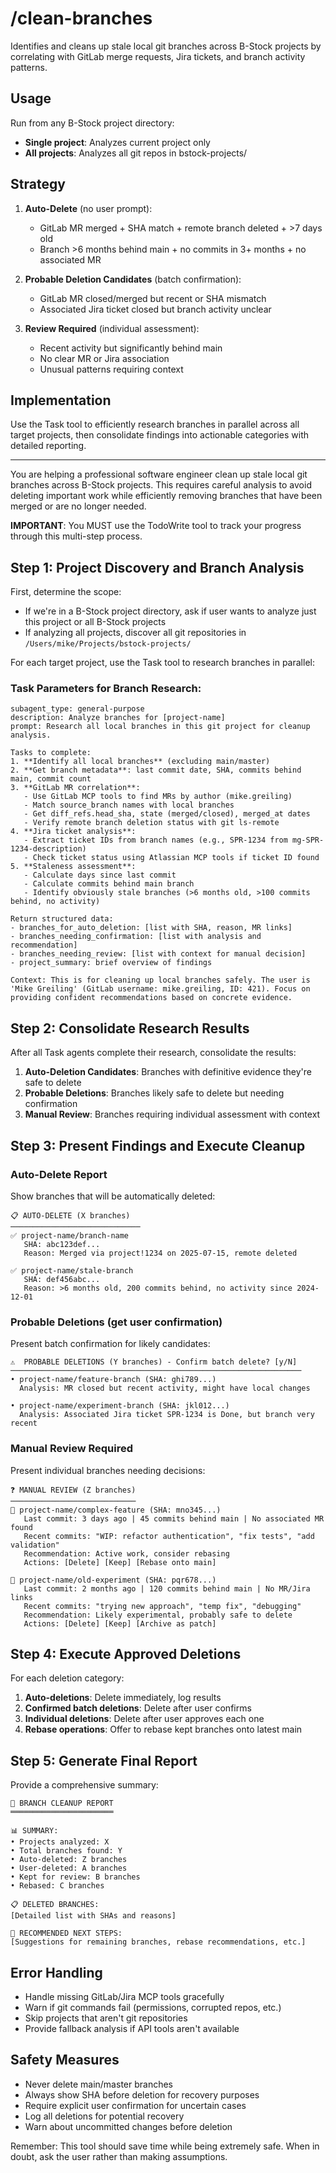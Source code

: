# /clean-branches

Identifies and cleans up stale local git branches across B-Stock projects by correlating with GitLab merge requests, Jira tickets, and branch activity patterns.

## Usage

Run from any B-Stock project directory:
- **Single project**: Analyzes current project only
- **All projects**: Analyzes all git repos in bstock-projects/

## Strategy

1. **Auto-Delete** (no user prompt):
   - GitLab MR merged + SHA match + remote branch deleted + >7 days old
   - Branch >6 months behind main + no commits in 3+ months + no associated MR
   
2. **Probable Deletion Candidates** (batch confirmation):
   - GitLab MR closed/merged but recent or SHA mismatch
   - Associated Jira ticket closed but branch activity unclear
   
3. **Review Required** (individual assessment):
   - Recent activity but significantly behind main  
   - No clear MR or Jira association
   - Unusual patterns requiring context

## Implementation

Use the Task tool to efficiently research branches in parallel across all target projects, then consolidate findings into actionable categories with detailed reporting.

---

You are helping a professional software engineer clean up stale local git branches across B-Stock projects. This requires careful analysis to avoid deleting important work while efficiently removing branches that have been merged or are no longer needed.

**IMPORTANT**: You MUST use the TodoWrite tool to track your progress through this multi-step process.

## Step 1: Project Discovery and Branch Analysis

First, determine the scope:
- If we're in a B-Stock project directory, ask if user wants to analyze just this project or all B-Stock projects
- If analyzing all projects, discover all git repositories in `/Users/mike/Projects/bstock-projects/`

For each target project, use the Task tool to research branches in parallel:

### Task Parameters for Branch Research:
```
subagent_type: general-purpose
description: Analyze branches for [project-name]
prompt: Research all local branches in this git project for cleanup analysis.

Tasks to complete:
1. **Identify all local branches** (excluding main/master)
2. **Get branch metadata**: last commit date, SHA, commits behind main, commit count
3. **GitLab MR correlation**: 
   - Use GitLab MCP tools to find MRs by author (mike.greiling) 
   - Match source_branch names with local branches
   - Get diff_refs.head_sha, state (merged/closed), merged_at dates
   - Verify remote branch deletion status with git ls-remote
4. **Jira ticket analysis**:
   - Extract ticket IDs from branch names (e.g., SPR-1234 from mg-SPR-1234-description)
   - Check ticket status using Atlassian MCP tools if ticket ID found
5. **Staleness assessment**:
   - Calculate days since last commit
   - Calculate commits behind main branch
   - Identify obviously stale branches (>6 months old, >100 commits behind, no activity)

Return structured data:
- branches_for_auto_deletion: [list with SHA, reason, MR links]
- branches_needing_confirmation: [list with analysis and recommendation]
- branches_needing_review: [list with context for manual decision]
- project_summary: brief overview of findings

Context: This is for cleaning up local branches safely. The user is 'Mike Greiling' (GitLab username: mike.greiling, ID: 421). Focus on providing confident recommendations based on concrete evidence.
```

## Step 2: Consolidate Research Results

After all Task agents complete their research, consolidate the results:

1. **Auto-Deletion Candidates**: Branches with definitive evidence they're safe to delete
2. **Probable Deletions**: Branches likely safe to delete but needing confirmation  
3. **Manual Review**: Branches requiring individual assessment with context

## Step 3: Present Findings and Execute Cleanup

### Auto-Delete Report
Show branches that will be automatically deleted:
```
📋 AUTO-DELETE (X branches)
─────────────────────────────
✅ project-name/branch-name
   SHA: abc123def... 
   Reason: Merged via project!1234 on 2025-07-15, remote deleted
   
✅ project-name/stale-branch  
   SHA: def456abc...
   Reason: >6 months old, 200 commits behind, no activity since 2024-12-01
```

### Probable Deletions (get user confirmation)
Present batch confirmation for likely candidates:
```
⚠️  PROBABLE DELETIONS (Y branches) - Confirm batch delete? [y/N]
─────────────────────────────────────────────────────────────────
• project-name/feature-branch (SHA: ghi789...)
  Analysis: MR closed but recent activity, might have local changes
  
• project-name/experiment-branch (SHA: jkl012...)  
  Analysis: Associated Jira ticket SPR-1234 is Done, but branch very recent
```

### Manual Review Required  
Present individual branches needing decisions:
```
❓ MANUAL REVIEW (Z branches)
────────────────────────────
🤔 project-name/complex-feature (SHA: mno345...)
   Last commit: 3 days ago | 45 commits behind main | No associated MR found
   Recent commits: "WIP: refactor authentication", "fix tests", "add validation"
   Recommendation: Active work, consider rebasing
   Actions: [Delete] [Keep] [Rebase onto main]

🤔 project-name/old-experiment (SHA: pqr678...)  
   Last commit: 2 months ago | 120 commits behind main | No MR/Jira links
   Recent commits: "trying new approach", "temp fix", "debugging"  
   Recommendation: Likely experimental, probably safe to delete
   Actions: [Delete] [Keep] [Archive as patch]
```

## Step 4: Execute Approved Deletions

For each deletion category:
1. **Auto-deletions**: Delete immediately, log results
2. **Confirmed batch deletions**: Delete after user confirms  
3. **Individual deletions**: Delete after user approves each one
4. **Rebase operations**: Offer to rebase kept branches onto latest main

## Step 5: Generate Final Report

Provide a comprehensive summary:
```
🧹 BRANCH CLEANUP REPORT
═══════════════════════

📊 SUMMARY:
• Projects analyzed: X
• Total branches found: Y  
• Auto-deleted: Z branches
• User-deleted: A branches
• Kept for review: B branches
• Rebased: C branches

📋 DELETED BRANCHES:
[Detailed list with SHAs and reasons]

🔄 RECOMMENDED NEXT STEPS:
[Suggestions for remaining branches, rebase recommendations, etc.]
```

## Error Handling

- Handle missing GitLab/Jira MCP tools gracefully
- Warn if git commands fail (permissions, corrupted repos, etc.)  
- Skip projects that aren't git repositories
- Provide fallback analysis if API tools aren't available

## Safety Measures

- Never delete main/master branches
- Always show SHA before deletion for recovery purposes
- Require explicit user confirmation for uncertain cases
- Log all deletions for potential recovery
- Warn about uncommitted changes before deletion

Remember: This tool should save time while being extremely safe. When in doubt, ask the user rather than making assumptions.